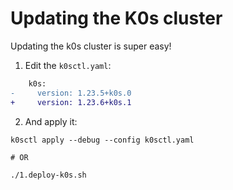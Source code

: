 # Updating the K0s cluster

Updating the k0s cluster is super easy!

1. Edit the `k0sctl.yaml`:

```diff title="k0sctl.yaml > spec > k0s"
    k0s:
-     version: 1.23.5+k0s.0
+     version: 1.23.6+k0s.1

```

2. And apply it:

```shell
k0sctl apply --debug --config k0sctl.yaml

# OR

./1.deploy-k0s.sh
```
